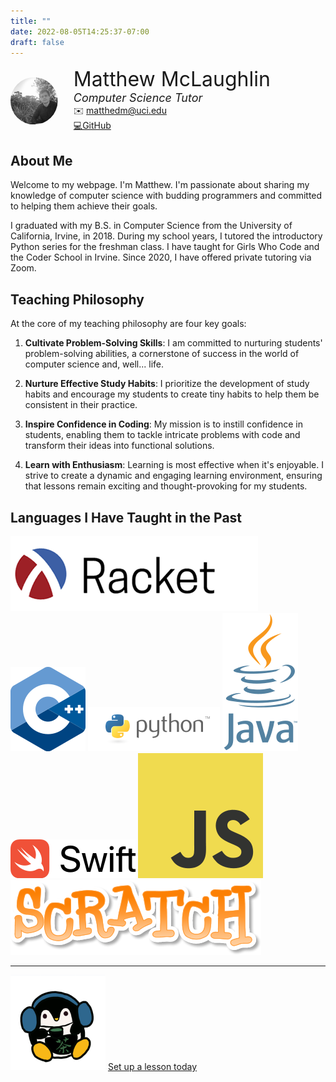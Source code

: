 ```yaml
---
title: ""
date: 2022-08-05T14:25:37-07:00
draft: false
---
```


<div style="display: flex; align-items: center; margin-top: 3%">
  <img style="width: 15%; height: auto; object-fit: cover; clip-path: circle()" src="me.jpeg"/>
  <div style="display: flex; flex-direction: column; margin-left: 5%">
    <font size="+3">Matthew McLaughlin</font>
    <font size="+1"><i>Computer Science Tutor</i></font>
    <span>✉️
    <a href="mailto:matthedm@uci.edu">
      matthedm@uci.edu
    </a>
    </span>
    <a href="https://github.com/mdm508">💻GitHub</a>
  </div>
</div>


## About Me
Welcome to my webpage. I'm Matthew. I'm passionate about sharing my knowledge
of computer science with budding programmers and committed to helping them
achieve their goals.

I graduated with my B.S. in Computer Science
from the University of California, Irvine, in 2018. During my school years, I 
tutored the introductory Python series for the freshman class.  I have taught
for Girls Who Code and the Coder School in Irvine. Since 2020, I have offered
private tutoring via Zoom. 

## Teaching Philosophy

At the core of my teaching philosophy are four key goals:

1. **Cultivate Problem-Solving Skills**: I am committed to nurturing students' problem-solving abilities, a cornerstone of success in the world of computer science and, well... life.

2. **Nurture Effective Study Habits**: I prioritize the development of study habits and encourage my students to create tiny habits to help them be consistent in their practice. 

3. **Inspire Confidence in Coding**: My mission is to instill confidence in students, enabling them to tackle intricate problems with code and transform their ideas into functional solutions.

4. **Learn with Enthusiasm**: Learning is most effective when it's enjoyable. I strive to create a dynamic and engaging learning environment, ensuring that lessons remain exciting and thought-provoking for my students.

## Languages I Have Taught in the Past

![Racket](racket-logo.png)
![C++](Cpp-logo.png)
![Python](python-logo.png)
![Java](java-logo.png)
![Swift](swift-logo.png)
![JavaScript](js-logo.png)  
![Scratch](scratch-logo.png)

<hr>

<div class="cta-box">
    <img src="penguin.png" alt="Penguin">
    <a href="mailto:matthedm@uci.edu" class="cta-button">Set up a lesson today</a>
</div>
